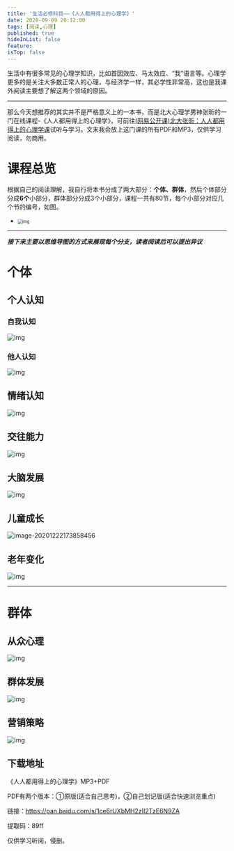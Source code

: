 ```yaml
---
title: '生活必修科目——《人人都用得上的心理学》'
date: 2020-09-09 20:12:00
tags: [阅读,心理]
published: true
hideInList: false
feature: 
isTop: false
---
```

生活中有很多常见的心理学知识，比如首因效应、马太效应、“我”语言等。心理学更多的是关注大多数正常人的心理，与经济学一样，其必学性非常高，这也是我课外阅读主要想了解这两个领域的原因。

------

那么今天想推荐的其实并不是严格意义上的一本书，而是北大心理学男神张昕的一门在线课程-《人人都用得上的心理学》，可前往[(网易公开课)北大张昕：人人都用得上的心理学课](https://vip.open.163.com/courses/3A71F56A48295C6BBBEFC31A34F45E96/?show=catalog)试听与学习。文末我会放上这门课的所有PDF和MP3，仅供学习阅读，勿商用。

# 课程总览

根据自己的阅读理解，我自行将本书分成了两大部分：**个体、群体**，然后个体部分分成**6个**小部分，群体部分分成3个小部分，课程一共有80节，每个小部分对应几个节的编号，如图。

*  <img src="https://gitee.com/doubleL3/blog-imgs/raw/master/img/FJ8ApgoRHCs7tuB.png" alt="img" style="zoom: 67%;" />

------

***接下来主要以思维导图的方式来展现每个分支，读者阅读后可以提出异议***

# 个体

## 个人认知

### 自我认知

![img](https://gitee.com/doubleL3/blog-imgs/raw/master/img/awjcdGED7tSTOJi.png)

### 他人认知

![img](https://gitee.com/doubleL3/blog-imgs/raw/master/img/Eb4JFmRIDhV2i9Z.png)

## 情绪认知

![img](https://gitee.com/doubleL3/blog-imgs/raw/master/img/p3DG0Or.png)

## 交往能力

![img](https://gitee.com/doubleL3/blog-imgs/raw/master/img/NHvgHRy.png)

## 大脑发展

![img](https://gitee.com/doubleL3/blog-imgs/raw/master/img/ZoPWFZA.jpg)

## 儿童成长

![image-20201222173858456](https://cdn.jsdelivr.net/gh/doubleLLL3/blogImgs@main/img/1608630220211-image-20201222173858456.png)

## 老年变化

![img](https://gitee.com/doubleL3/blog-imgs/raw/master/img/kW2CcoL.png)

------

# 群体

## 从众心理

![img](https://gitee.com/doubleL3/blog-imgs/raw/master/img/g8ospOy.png)

## 群体发展

![img](https://gitee.com/doubleL3/blog-imgs/raw/master/img/mI7La2p.png)

## 营销策略

![img](https://gitee.com/doubleL3/blog-imgs/raw/master/img/mJ7Rypr.png)

## 下载地址

《人人都用得上的心理学》MP3+PDF

PDF有两个版本：①原版(适合自己思考)，②自己划记版(适合快速浏览重点)

链接：https://pan.baidu.com/s/1ce6rUXbMH2zII2TzE6N9ZA

提取码：89ff

仅供学习听阅，侵删。